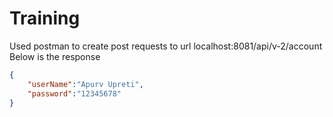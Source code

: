 # Training
Used postman to create post requests to url localhost:8081/api/v-2/account
Below is the response
```json
{
    "userName":"Apurv Upreti",
    "password":"12345678"
}
```
